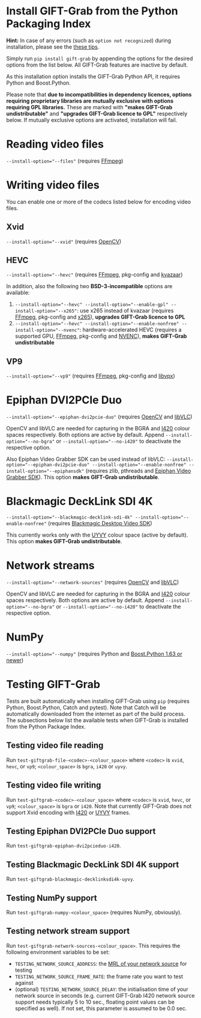 # Install GIFT-Grab from the Python Packaging Index

**Hint:** In case of any errors (such as `option not recognized`) during installation, please see the [these tips](tips.md#gift-grab-caveats).

Simply run `pip install gift-grab` by appending the options for the desired options from the list below.
All GIFT-Grab features are inactive by default.

As this installation option installs the GIFT-Grab Python API, it requires Python and Boost.Python.

Please note that **due to incompatibilities in dependency licences, options requiring proprietary libraries are mutually exclusive with options requiring GPL libraries.**
These are marked with **"makes GIFT-Grab undistributable"** and **"upgrades GIFT-Grab licence to GPL"** respectively below.
If mutually exclusive options are activated, installation will fail.


# Reading video files

`--install-option="--files"` (requires [FFmpeg](tips.md#ffmpeg))


# Writing video files

You can enable one or more of the codecs listed below for encoding video files.

## Xvid

`--install-option="--xvid"` (requires [OpenCV](tips.md#opencv))

## HEVC

`--install-option="--hevc"` (requires [FFmpeg](tips.md#ffmpeg), pkg-config and [kvazaar](tips.md#kvazaar))

In addition, also the following two **BSD-3-incompatible** options are available:

1. `--install-option="--hevc" --install-option="--enable-gpl" --install-option="--x265"`: use x265 instead of kvazaar (requires [FFmpeg](tips.md#ffmpeg), pkg-config and [x265](tips.md#x265)), **upgrades GIFT-Grab licence to GPL**
2. `--install-option="--hevc" --install-option="--enable-nonfree" --install-option="--nvenc"`: hardware-accelerated HEVC (requires a supported GPU, [FFmpeg](tips.md#ffmpeg), pkg-config and [NVENC](tips.md#nvenc)), **makes GIFT-Grab undistributable**

## VP9

`--install-option="--vp9"` (requires [FFmpeg](tips.md#ffmpeg), pkg-config and [libvpx](tips.md#libvpx))


# Epiphan DVI2PCIe Duo

`--install-option="--epiphan-dvi2pcie-duo"` (requires [OpenCV](tips.md#opencv) and [libVLC](tips.md#libvlc))

OpenCV and libVLC are needed for capturing in the BGRA and [I420][i420] colour spaces respectively.
Both options are active by default.
Append `--install-option="--no-bgra"` or `--install-option="--no-i420"` to deactivate the respective option.

Also Epiphan Video Grabber SDK can be used instead of libVLC:
`--install-option="--epiphan-dvi2pcie-duo" --install-option="--enable-nonfree" --install-option="--epiphansdk"` (requires zlib, pthreads and [Epiphan Video Grabber SDK](tips.md#epiphan-video-grabbing-sdk)).
This option **makes GIFT-Grab undistributable**.

[i420]: https://wiki.videolan.org/YUV/#I420


# Blackmagic DeckLink SDI 4K

`--install-option="--blackmagic-decklink-sdi-4k" --install-option="--enable-nonfree"` (requires [Blackmagic Desktop Video SDK](tips.md#blackmagic-drivers-and-blackmagic-desktop-video-sdk))

This currently works only with the [UYVY][uyvy] colour space (active by default).
This option **makes GIFT-Grab undistributable**.

[uyvy]: https://wiki.videolan.org/YUV#UYVY


# Network streams

`--install-option="--network-sources"` (requires [OpenCV](tips.md#opencv) and [libVLC](tips.md#libvlc))

OpenCV and libVLC are needed for capturing in the BGRA and [I420][i420] colour spaces respectively.
Both options are active by default.
Append `--install-option="--no-bgra"` or `--install-option="--no-i420"` to deactivate the respective option.


# NumPy

`--install-option="--numpy"` (requires Python and [Boost.Python 1.63 or newer](tips.md#numpy-support-and-boostpython))


# Testing GIFT-Grab

Tests are built automatically when installing GIFT-Grab using `pip` (requires Python, Boost.Python, Catch and pytest).
Note that Catch will be automatically downloaded from the internet as part of the build process.
The subsections below list the available tests when GIFT-Grab is installed from the Python Package Index.

## Testing video file reading

Run `test-giftgrab-file-<codec>-<colour_space>` where `<codec>` is `xvid`, `hevc`, or `vp9`; `<colour_space>` is `bgra`, `i420` or `uyvy`.


## Testing video file writing

Run `test-giftgrab-<codec>-<colour_space>` where `<codec>` is `xvid`, `hevc`, or `vp9`; `<colour_space>` is `bgra` or `i420`.
Note that currently GIFT-Grab does not support Xvid encoding with [I420][i420] or [UYVY][uyvy] frames.


## Testing Epiphan DVI2PCIe Duo support

Run `test-giftgrab-epiphan-dvi2pcieduo-i420`.


## Testing Blackmagic DeckLink SDI 4K support

Run `test-giftgrab-blackmagic-decklinksdi4k-uyvy`.


## Testing NumPy support

Run `test-giftgrab-numpy-<colour_space>` (requires NumPy, obviously).


## Testing network stream support

Run `test-giftgrab-network-sources-<colour_space>`.
This requires the following environment variables to be set:
* `TESTING_NETWORK_SOURCE_ADDRESS`: the [MRL of your network source](https://wiki.videolan.org/Media_resource_locator) for testing
* `TESTING_NETWORK_SOURCE_FRAME_RATE`: the frame rate you want to test against
* (optional) `TESTING_NETWORK_SOURCE_DELAY`: the initialisation time of your network source in seconds (e.g. current GIFT-Grab I420 network source support needs typically 5 to 10 sec., floating point values can be specified as well). If not set, this parameter is assumed to be 0.0 sec.
